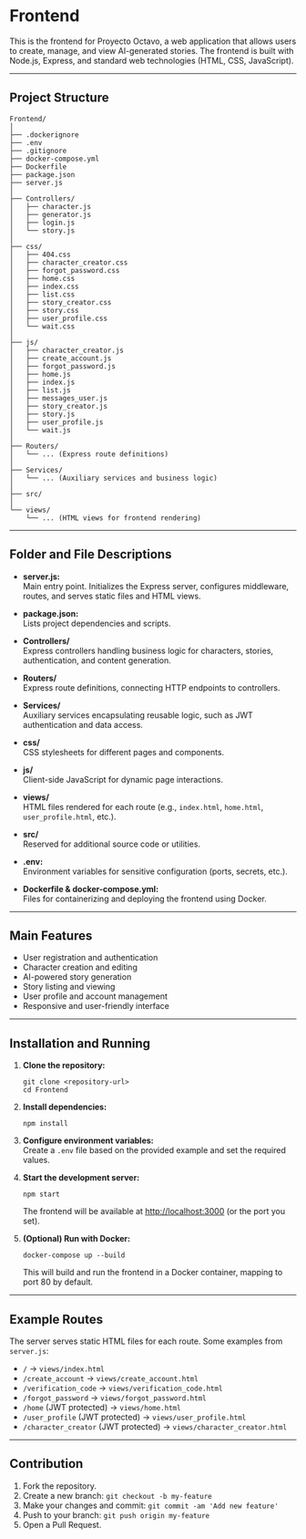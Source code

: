 # Frontend

This is the frontend for Proyecto Octavo, a web application that allows users to create, manage, and view AI-generated stories. The frontend is built with Node.js, Express, and standard web technologies (HTML, CSS, JavaScript).

---

## Project Structure

```
Frontend/
│
├── .dockerignore
├── .env
├── .gitignore
├── docker-compose.yml
├── Dockerfile
├── package.json
├── server.js
│
├── Controllers/
│   ├── character.js
│   ├── generator.js
│   ├── login.js
│   └── story.js
│
├── css/
│   ├── 404.css
│   ├── character_creator.css
│   ├── forgot_password.css
│   ├── home.css
│   ├── index.css
│   ├── list.css
│   ├── story_creator.css
│   ├── story.css
│   ├── user_profile.css
│   └── wait.css
│
├── js/
│   ├── character_creator.js
│   ├── create_account.js
│   ├── forgot_password.js
│   ├── home.js
│   ├── index.js
│   ├── list.js
│   ├── messages_user.js
│   ├── story_creator.js
│   ├── story.js
│   ├── user_profile.js
│   └── wait.js
│
├── Routers/
│   └── ... (Express route definitions)
│
├── Services/
│   └── ... (Auxiliary services and business logic)
│
├── src/
│
└── views/
    └── ... (HTML views for frontend rendering)
```

---

## Folder and File Descriptions

- **server.js:**  
  Main entry point. Initializes the Express server, configures middleware, routes, and serves static files and HTML views.

- **package.json:**  
  Lists project dependencies and scripts.

- **Controllers/**  
  Express controllers handling business logic for characters, stories, authentication, and content generation.

- **Routers/**  
  Express route definitions, connecting HTTP endpoints to controllers.

- **Services/**  
  Auxiliary services encapsulating reusable logic, such as JWT authentication and data access.

- **css/**  
  CSS stylesheets for different pages and components.

- **js/**  
  Client-side JavaScript for dynamic page interactions.

- **views/**  
  HTML files rendered for each route (e.g., `index.html`, `home.html`, `user_profile.html`, etc.).

- **src/**  
  Reserved for additional source code or utilities.

- **.env:**  
  Environment variables for sensitive configuration (ports, secrets, etc.).

- **Dockerfile & docker-compose.yml:**  
  Files for containerizing and deploying the frontend using Docker.

---

## Main Features

- User registration and authentication
- Character creation and editing
- AI-powered story generation
- Story listing and viewing
- User profile and account management
- Responsive and user-friendly interface

---

## Installation and Running

1. **Clone the repository:**
   ```
   git clone <repository-url>
   cd Frontend
   ```

2. **Install dependencies:**
   ```
   npm install
   ```

3. **Configure environment variables:**  
   Create a `.env` file based on the provided example and set the required values.

4. **Start the development server:**
   ```
   npm start
   ```
   The frontend will be available at [http://localhost:3000](http://localhost:3000) (or the port you set).

5. **(Optional) Run with Docker:**
   ```
   docker-compose up --build
   ```
   This will build and run the frontend in a Docker container, mapping to port 80 by default.

---

## Example Routes

The server serves static HTML files for each route. Some examples from `server.js`:

- `/` → `views/index.html`
- `/create_account` → `views/create_account.html`
- `/verification_code` → `views/verification_code.html`
- `/forgot_password` → `views/forgot_password.html`
- `/home` (JWT protected) → `views/home.html`
- `/user_profile` (JWT protected) → `views/user_profile.html`
- `/character_creator` (JWT protected) → `views/character_creator.html`

---

## Contribution

1. Fork the repository.
2. Create a new branch: `git checkout -b my-feature`
3. Make your changes and commit: `git commit -am 'Add new feature'`
4. Push to your branch: `git push origin my-feature`
5. Open a Pull Request.

